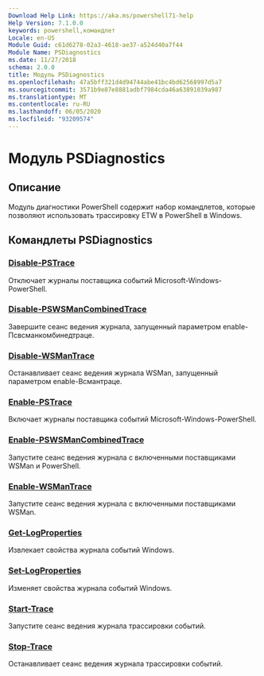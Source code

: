 ```yaml
---
Download Help Link: https://aka.ms/powershell71-help
Help Version: 7.1.0.0
keywords: powershell,командлет
Locale: en-US
Module Guid: c61d6278-02a3-4618-ae37-a524d40a7f44
Module Name: PSDiagnostics
ms.date: 11/27/2018
schema: 2.0.0
title: Модуль PSDiagnostics
ms.openlocfilehash: 47a5bff321d4d94744abe41bc4bd62568997d5a7
ms.sourcegitcommit: 3571b9e87e8881adbf7984cda46a63891039a987
ms.translationtype: MT
ms.contentlocale: ru-RU
ms.lasthandoff: 06/05/2020
ms.locfileid: "93209574"
---
```

# Модуль PSDiagnostics

## Описание

Модуль диагностики PowerShell содержит набор командлетов, которые позволяют использовать трассировку ETW в PowerShell в Windows.

## Командлеты PSDiagnostics

### [Disable-PSTrace](Disable-PSTrace.md)
Отключает журналы поставщика событий Microsoft-Windows-PowerShell.

### [Disable-PSWSManCombinedTrace](Disable-PSWSManCombinedTrace.md)
Завершите сеанс ведения журнала, запущенный параметром enable-Псвсманкомбинедтраце.

### [Disable-WSManTrace](Disable-WSManTrace.md)
Останавливает сеанс ведения журнала WSMan, запущенный параметром enable-Всмантраце.

### [Enable-PSTrace](Enable-PSTrace.md)
Включает журналы поставщика событий Microsoft-Windows-PowerShell.

### [Enable-PSWSManCombinedTrace](Enable-PSWSManCombinedTrace.md)
Запустите сеанс ведения журнала с включенными поставщиками WSMan и PowerShell.

### [Enable-WSManTrace](Enable-WSManTrace.md)
Запустите сеанс ведения журнала с включенными поставщиками WSMan.

### [Get-LogProperties](Get-LogProperties.md)
Извлекает свойства журнала событий Windows.

### [Set-LogProperties](Set-LogProperties.md)
Изменяет свойства журнала событий Windows.

### [Start-Trace](Start-Trace.md)
Запустите сеанс ведения журнала трассировки событий.

### [Stop-Trace](Stop-Trace.md)
Останавливает сеанс ведения журнала трассировки событий.


